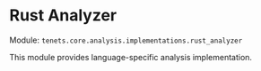 # Rust Analyzer

Module: `tenets.core.analysis.implementations.rust_analyzer`

This module provides language-specific analysis implementation.

